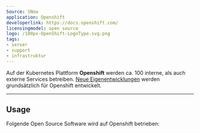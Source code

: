 ```yaml
---
Source: SNow
application: Openshift
developerlink: https://docs.openshift.com/
licensingmodel: open source
logo: /100px-OpenShift-LogoType.svg.png
tags:
- server
- support
- infrastruktur
---
```

Auf der Kubernetes Plattform __Openshift__ werden ca. 100 interne, als auch externe Services betreiben.
[Neue Eigenentwicklungen](../publish) werden grundsätzlich für Openshift entwickelt.

---

## Usage
Folgende Open Source Software wird auf Openshift betrieben:

<TagTile :tag-names="['openshift']" />


<script setup>
import TagTile from "../.vitepress/components/TagTile.vue";
</script>
